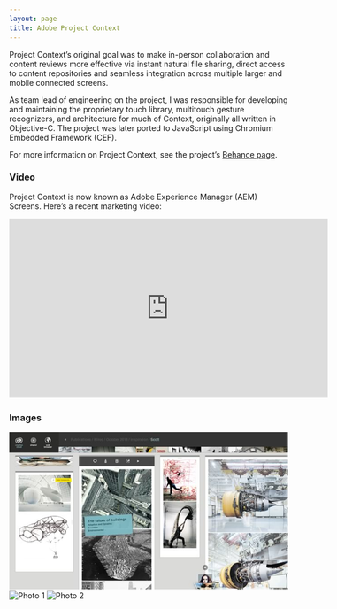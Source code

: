 ```yaml
---
layout: page
title: Adobe Project Context
---
```


Project Context’s original goal was to make in-person collaboration and content reviews more effective via instant natural file sharing, direct access to content repositories and seamless integration across multiple larger and mobile connected screens.

As team lead of engineering on the project, I was responsible for developing and maintaining the proprietary touch library, multitouch gesture recognizers, and architecture for much of Context, originally all written in Objective-C. The project was later ported to JavaScript using Chromium Embedded Framework (CEF).

For more information on Project Context, see the project’s [Behance page](http://www.behance.net/gallery/Project-Context/9372399).

### Video

Project Context is now known as Adobe Experience Manager (AEM) Screens. Here’s a recent marketing video:

<iframe width="576" height="324" src="https://www.youtube.com/embed/QxLYS_jEZN4?rel=0&amp;showinfo=0" frameborder="0" allowfullscreen></iframe>

### Images

<img src="/images/context_1.jpg" alt="Comp 1" class="framed" />

<img src="/images/context_2.jpg" alt="Photo 1" class="framed" />

<img src="/images/context_3.jpg" alt="Photo 2" class="framed" />
